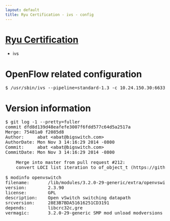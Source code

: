 ```yaml
---
layout: default
title: Ryu Certification - ivs - config
---
```

# [Ryu Certification](http://osrg.github.io/ryu/certification.html)
* ivs

# OpenFlow related configuration
<pre>
$ /usr/sbin/ivs --pipeline=standard-1.3 -c 10.24.150.30:6633 --dpid 0000000000000001 -i eth21 -i eth22 -i eth23
</pre>

# Version information
<pre>
$ git log -1 --pretty=fuller
commit dfd8d139d48eafefe3007f6fdd577c64d5a2517a
Merge: 75481a0 f2085d8
Author:     abat &lt;abat@bigswitch.com&gt;
AuthorDate: Mon Nov 3 14:16:29 2014 -0800
Commit:     abat &lt;abat@bigswitch.com&gt;
CommitDate: Mon Nov 3 14:16:29 2014 -0800

    Merge into master from pull request #212:
    convert LOCI list iteration to of_object_t (https://github.com/floodlight/ivs/pull/212)

$ modinfo openvswitch
filename:       /lib/modules/3.2.0-29-generic/extra/openvswitch.ko
version:        2.3.90
license:        GPL
description:    Open vSwitch switching datapath
srcversion:     28E3B7BDA51616251CD3191
depends:        libcrc32c,gre
vermagic:       3.2.0-29-generic SMP mod_unload modversions 
</pre>
